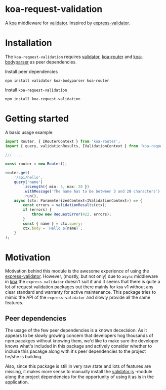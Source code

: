 # koa-request-validation

A [koa](koa-site) middleware for [validator](validator-site). Inspired by [express-validator](express-validator-site).


# Installation

The `koa-request-validation` requires [validator](validator-site), [koa-router](koa-router-site) and [koa-bodyparser](koa-bodyparser-site) as peer dependencies.


Install peer dependencies
```
npm install validator koa-bodyparser koa-router
```

Install `koa-request-validation`
```
npm install koa-request-validation
```


# Getting started

A basic usage example

```typescript
import Router, { IRouterContext } from 'koa-router';
import { query, validationResults, IValidationContext } from 'koa-request-validation';

/// ....

const router = new Router();

router.get(
    '/api/hello',
    query('name')
        .isLength({ min: 3, max: 20 })
        .withMessage('The name has to be between 3 and 20 characters')
        .run(),
    async (ctx: ParameterizedContext<IValidationContext>) => {
        const errors = validationResults(ctx);
        if (errors) {
            throw new RequestError(422, errors);
        }
        const { name } = ctx.query;
        ctx.body = `Hello ${name}`;
    }
);
```

# Motivation

Motivation behind this module is the awesome experience of using the [express-validator](express-validator-site). However, (mostly, but not only) due to `async` middleware in [koa](koa-site) the `express-validator` doesn't suit it and it seems that there is quite a lot of request validation packages out there mainly for `koa` v1 without any clear standard and warranty for active maintenance. This package tries to mimic the API of the `express-validator` and slowly provide all the same features.

## Peer dependencies

The usage of the few peer dependencies is a known dececision. As it appears to be slowly growing concern that developers hog thousands of npm pacakges without knowing them, we'd like to make sure the developer knows what's included in this package and actively consider whether to include this pacakge along with it's peer dependencies to the project he/she is building.

Also, since this package is still in very raw state and lots of features are missing, it makes more sense to manually install the [validator.js](validator-site) -module along the project dependencies for the opportunity of using it as is in the application.


[koa-site]:https://koajs.com/
[koa-router-site]:https://github.com/ZijianHe/koa-router
[koa-bodyparser-site]:https://github.com/koajs/bodyparser
[validator-site]:https://github.com/chriso/validator.js
[express-validator-site]:https://github.com/express-validator/express-validator
